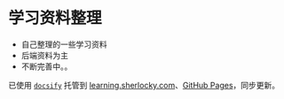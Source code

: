 # 学习资料整理

* 自己整理的一些学习资料
* 后端资料为主
* 不断完善中。。

已使用 [``docsify``](https://docsify.js.org/#/zh-cn/quickstart) 托管到 [learning.sherlocky.com](https://learning.sherlocky.com/)、[GitHub Pages](https://y836097668.github.io/learning/)，同步更新。
